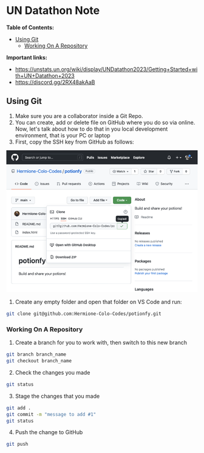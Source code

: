 # UN Datathon Note  <!-- omit in toc -->

**Table of Contents:**
- [Using Git](#using-git)
  - [Working On A Repository](#working-on-a-repository)

**Important links:**
- https://unstats.un.org/wiki/display/UNDatathon2023/Getting+Started+with+UN+Datathon+2023
- https://discord.gg/2RX48akAaB

## Using Git
1. Make sure you are a collaborator inside a Git Repo.
2. You can create, add or delete file on GitHub where you do so via online. Now, let's talk about how to do that in you local development environment, that is your PC or laptop
3. First, copy the SSH key from GitHub as follows:
   
![Alt text](image.png)

1. Create any empty folder and open that folder on VS Code and run:
   
```bash
git clone git@github.com:Hermione-Colo-Codes/potionfy.git
```

### Working On A Repository
1. Create a branch for you to work with, then switch to this new branch
```bash
git branch branch_name
git checkout branch_name
```
2. Check the changes you made
```bash
git status
```
3. Stage the changes that you made
```bash
git add .
git commit -m "message to add #1"
git status
```
4. Push the change to GitHub
```bash
git push
```
